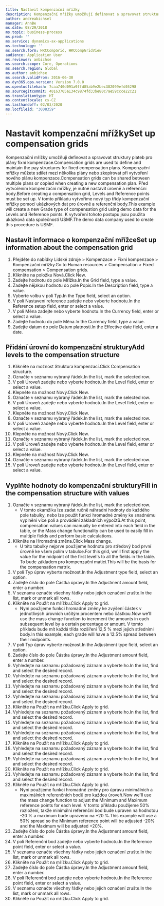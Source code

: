 ```yaml
---
title: Nastavit kompenzační mřížky
description: Kompenzační mřížky umožňují definovat a spravovat struktury plateb pro plány fixní kompenzace.
author: andreabichsel
manager: AnnBe
ms.date: 08/29/2018
ms.topic: business-process
ms.prod: ''
ms.service: dynamics-ax-applications
ms.technology: ''
ms.search.form: HRCCompGrid, HRCCompGridView
audience: Application User
ms.reviewer: anbichse
ms.search.scope: Core, Operations
ms.search.region: Global
ms.author: anbichse
ms.search.validFrom: 2016-06-30
ms.dyn365.ops.version: Version 7.0.0
ms.openlocfilehash: 7caa740d091a9ffd85ab9e2bec382099efd05298
ms.sourcegitcommit: 40163705a134c9874fd33be80c7ae59ccce22c21
ms.translationtype: HT
ms.contentlocale: cs-CZ
ms.lasthandoff: 02/03/2020
ms.locfileid: "3008359"
---
```

# <a name="set-up-compensation-grids"></a><span data-ttu-id="0d39c-103">Nastavit kompenzační mřížky</span><span class="sxs-lookup"><span data-stu-id="0d39c-103">Set up compensation grids</span></span>

<span data-ttu-id="0d39c-104">Kompenzační mřížky umožňují definovat a spravovat struktury plateb pro plány fixní kompenzace.</span><span class="sxs-lookup"><span data-stu-id="0d39c-104">Compensation grids are used to define and maintain the pay structures for fixed compensation plans.</span></span> <span data-ttu-id="0d39c-105">Kompenzační mřížky můžete sdílet mezi několika plány nebo zkopírovat při vytvoření nového plánu kompenzace.</span><span class="sxs-lookup"><span data-stu-id="0d39c-105">Compensation grids can be shared between multiple plans or copied when creating a new compensation plan.</span></span>  <span data-ttu-id="0d39c-106">Před vytvořením kompenzační mřížky, je nutné nastavit úrovně a referenční body.</span><span class="sxs-lookup"><span data-stu-id="0d39c-106">Before creating a compensation grid, Levels and Reference points must be set up.</span></span> <span data-ttu-id="0d39c-107">V tomto příkladu vytvoříme nový typ třídy kompenzační mřížky pomocí ukázkových dat pro úrovně a referenční body.</span><span class="sxs-lookup"><span data-stu-id="0d39c-107">This example will create a new Grade type of compensation grid using demo data for the Levels and Reference points.</span></span> <span data-ttu-id="0d39c-108">K vytvoření tohoto postupu jsou použita ukázková data společnosti USMF.</span><span class="sxs-lookup"><span data-stu-id="0d39c-108">The demo data company used to create this procedure is USMF.</span></span>


## <a name="set-up-information-about-the-compensation-grid"></a><span data-ttu-id="0d39c-109">Nastavit informace o kompenzační mřížce</span><span class="sxs-lookup"><span data-stu-id="0d39c-109">Set up information about the compensation grid</span></span>
1. <span data-ttu-id="0d39c-110">Přejděte do nabídky Lidské zdroje > Kompenzace > Fixní kompenzace > Kompenzační mřížky.</span><span class="sxs-lookup"><span data-stu-id="0d39c-110">Go to Human resources > Compensation > Fixed compensation > Compensation grids.</span></span>
2. <span data-ttu-id="0d39c-111">Klikněte na položku Nová.</span><span class="sxs-lookup"><span data-stu-id="0d39c-111">Click New.</span></span>
3. <span data-ttu-id="0d39c-112">Zadejte hodnotu do pole Mřížka.</span><span class="sxs-lookup"><span data-stu-id="0d39c-112">In the Grid field, type a value.</span></span>
4. <span data-ttu-id="0d39c-113">Zadejte nějakou hodnotu do pole Popis.</span><span class="sxs-lookup"><span data-stu-id="0d39c-113">In the Description field, type a value.</span></span>
5. <span data-ttu-id="0d39c-114">Vyberte volbu v poli Typ.</span><span class="sxs-lookup"><span data-stu-id="0d39c-114">In the Type field, select an option.</span></span>
6. <span data-ttu-id="0d39c-115">V poli Nastavení reference zadejte nebo vyberte hodnotu.</span><span class="sxs-lookup"><span data-stu-id="0d39c-115">In the Reference setup field, enter or select a value.</span></span>
7. <span data-ttu-id="0d39c-116">V poli Měna zadejte nebo vyberte hodnotu.</span><span class="sxs-lookup"><span data-stu-id="0d39c-116">In the Currency field, enter or select a value.</span></span>
8. <span data-ttu-id="0d39c-117">Zadejte hodnotu do pole Měna.</span><span class="sxs-lookup"><span data-stu-id="0d39c-117">In the Currency field, type a value.</span></span>
9. <span data-ttu-id="0d39c-118">Zadejte datum do pole Datum platnosti.</span><span class="sxs-lookup"><span data-stu-id="0d39c-118">In the Effective date field, enter a date.</span></span>

## <a name="add-levels-to-the-compensation-structure"></a><span data-ttu-id="0d39c-119">Přidání úrovní do kompenzační struktury</span><span class="sxs-lookup"><span data-stu-id="0d39c-119">Add levels to the compensation structure</span></span>
1. <span data-ttu-id="0d39c-120">Klikněte na možnost Struktura kompenzací.</span><span class="sxs-lookup"><span data-stu-id="0d39c-120">Click Compensation structure.</span></span>
2. <span data-ttu-id="0d39c-121">Označte v seznamu vybraný řádek.</span><span class="sxs-lookup"><span data-stu-id="0d39c-121">In the list, mark the selected row.</span></span>
3. <span data-ttu-id="0d39c-122">V poli Úroveň zadejte nebo vyberte hodnotu.</span><span class="sxs-lookup"><span data-stu-id="0d39c-122">In the Level field, enter or select a value.</span></span>
4. <span data-ttu-id="0d39c-123">Klepněte na možnost Nový.</span><span class="sxs-lookup"><span data-stu-id="0d39c-123">Click New.</span></span>
5. <span data-ttu-id="0d39c-124">Označte v seznamu vybraný řádek.</span><span class="sxs-lookup"><span data-stu-id="0d39c-124">In the list, mark the selected row.</span></span>
6. <span data-ttu-id="0d39c-125">V poli Úroveň zadejte nebo vyberte hodnotu.</span><span class="sxs-lookup"><span data-stu-id="0d39c-125">In the Level field, enter or select a value.</span></span>
7. <span data-ttu-id="0d39c-126">Klepněte na možnost Nový.</span><span class="sxs-lookup"><span data-stu-id="0d39c-126">Click New.</span></span>
8. <span data-ttu-id="0d39c-127">Označte v seznamu vybraný řádek.</span><span class="sxs-lookup"><span data-stu-id="0d39c-127">In the list, mark the selected row.</span></span>
9. <span data-ttu-id="0d39c-128">V poli Úroveň zadejte nebo vyberte hodnotu.</span><span class="sxs-lookup"><span data-stu-id="0d39c-128">In the Level field, enter or select a value.</span></span>
10. <span data-ttu-id="0d39c-129">Klepněte na možnost Nový.</span><span class="sxs-lookup"><span data-stu-id="0d39c-129">Click New.</span></span>
11. <span data-ttu-id="0d39c-130">Označte v seznamu vybraný řádek.</span><span class="sxs-lookup"><span data-stu-id="0d39c-130">In the list, mark the selected row.</span></span>
12. <span data-ttu-id="0d39c-131">V poli Úroveň zadejte nebo vyberte hodnotu.</span><span class="sxs-lookup"><span data-stu-id="0d39c-131">In the Level field, enter or select a value.</span></span>
13. <span data-ttu-id="0d39c-132">Klepněte na možnost Nový.</span><span class="sxs-lookup"><span data-stu-id="0d39c-132">Click New.</span></span>
14. <span data-ttu-id="0d39c-133">Označte v seznamu vybraný řádek.</span><span class="sxs-lookup"><span data-stu-id="0d39c-133">In the list, mark the selected row.</span></span>
15. <span data-ttu-id="0d39c-134">V poli Úroveň zadejte nebo vyberte hodnotu.</span><span class="sxs-lookup"><span data-stu-id="0d39c-134">In the Level field, enter or select a value.</span></span>

## <a name="fill-in-the-compensation-structure-with-values"></a><span data-ttu-id="0d39c-135">Vyplňte hodnoty do kompenzační struktury</span><span class="sxs-lookup"><span data-stu-id="0d39c-135">Fill in the compensation structure with values</span></span>
1. <span data-ttu-id="0d39c-136">Označte v seznamu vybraný řádek.</span><span class="sxs-lookup"><span data-stu-id="0d39c-136">In the list, mark the selected row.</span></span>
    * <span data-ttu-id="0d39c-137">V tomto okamžiku lze zadat ručně náhradní hodnoty do každého pole tabulky, nebo lze použít funkci hromadné změny ke snadnému vyplnění více polí a provádění základních výpočtů.</span><span class="sxs-lookup"><span data-stu-id="0d39c-137">At this point, compensation values can manually be entered into each field in the table, or the Mass change functionality can be used to easily fill in multiple fields and perform basic calculations.</span></span>  
2. <span data-ttu-id="0d39c-138">Klikněte na Hromadná změna.</span><span class="sxs-lookup"><span data-stu-id="0d39c-138">Click Mass change.</span></span>
    * <span data-ttu-id="0d39c-139">U této tabulky nejprve použijeme hodnotu pro středový bod první úrovně ke všem polím v tabulce.</span><span class="sxs-lookup"><span data-stu-id="0d39c-139">For this grid, we'll first apply the value for the midpoint of the first level's to all the fields in the table.</span></span> <span data-ttu-id="0d39c-140">To bude základem pro kompenzační matici.</span><span class="sxs-lookup"><span data-stu-id="0d39c-140">This will be the basis for the compensation matrix.</span></span>  
3. <span data-ttu-id="0d39c-141">V poli Typ úprav vyberte možnost.</span><span class="sxs-lookup"><span data-stu-id="0d39c-141">In the Adjustment type field, select an option.</span></span>
4. <span data-ttu-id="0d39c-142">Zadejte číslo do pole Částka úpravy.</span><span class="sxs-lookup"><span data-stu-id="0d39c-142">In the Adjustment amount field, enter a number.</span></span>
5. <span data-ttu-id="0d39c-143">V seznamu označte všechny řádky nebo jejich označení zrušte.</span><span class="sxs-lookup"><span data-stu-id="0d39c-143">In the list, mark or unmark all rows.</span></span>
6. <span data-ttu-id="0d39c-144">Klikněte na Použít na mřížku.</span><span class="sxs-lookup"><span data-stu-id="0d39c-144">Click Apply to grid.</span></span>
    * <span data-ttu-id="0d39c-145">Nyní použijeme funkci hromadné změny ke zvýšení částek v jednotlivých úrovních určitým procentem nebo částkou.</span><span class="sxs-lookup"><span data-stu-id="0d39c-145">Now we'll use the mass change function to increment the amounts in each subsequent level by a certain percentage or amount.</span></span> <span data-ttu-id="0d39c-146">V tomto příkladu bude mít každá třída rozšíření 12,5 % mezi jejich středními body.</span><span class="sxs-lookup"><span data-stu-id="0d39c-146">In this example, each grade will have a 12.5% spread between their midpoints.</span></span>  
7. <span data-ttu-id="0d39c-147">V poli Typ úprav vyberte možnost.</span><span class="sxs-lookup"><span data-stu-id="0d39c-147">In the Adjustment type field, select an option.</span></span>
8. <span data-ttu-id="0d39c-148">Zadejte číslo do pole Částka úpravy.</span><span class="sxs-lookup"><span data-stu-id="0d39c-148">In the Adjustment amount field, enter a number.</span></span>
9. <span data-ttu-id="0d39c-149">Vyhledejte na seznamu požadovaný záznam a vyberte ho.</span><span class="sxs-lookup"><span data-stu-id="0d39c-149">In the list, find and select the desired record.</span></span>
10. <span data-ttu-id="0d39c-150">Vyhledejte na seznamu požadovaný záznam a vyberte ho.</span><span class="sxs-lookup"><span data-stu-id="0d39c-150">In the list, find and select the desired record.</span></span>
11. <span data-ttu-id="0d39c-151">Vyhledejte na seznamu požadovaný záznam a vyberte ho.</span><span class="sxs-lookup"><span data-stu-id="0d39c-151">In the list, find and select the desired record.</span></span>
12. <span data-ttu-id="0d39c-152">Vyhledejte na seznamu požadovaný záznam a vyberte ho.</span><span class="sxs-lookup"><span data-stu-id="0d39c-152">In the list, find and select the desired record.</span></span>
13. <span data-ttu-id="0d39c-153">Klikněte na Použít na mřížku.</span><span class="sxs-lookup"><span data-stu-id="0d39c-153">Click Apply to grid.</span></span>
14. <span data-ttu-id="0d39c-154">Vyhledejte na seznamu požadovaný záznam a vyberte ho.</span><span class="sxs-lookup"><span data-stu-id="0d39c-154">In the list, find and select the desired record.</span></span>
15. <span data-ttu-id="0d39c-155">Vyhledejte na seznamu požadovaný záznam a vyberte ho.</span><span class="sxs-lookup"><span data-stu-id="0d39c-155">In the list, find and select the desired record.</span></span>
16. <span data-ttu-id="0d39c-156">Vyhledejte na seznamu požadovaný záznam a vyberte ho.</span><span class="sxs-lookup"><span data-stu-id="0d39c-156">In the list, find and select the desired record.</span></span>
17. <span data-ttu-id="0d39c-157">Klikněte na Použít na mřížku.</span><span class="sxs-lookup"><span data-stu-id="0d39c-157">Click Apply to grid.</span></span>
18. <span data-ttu-id="0d39c-158">Vyhledejte na seznamu požadovaný záznam a vyberte ho.</span><span class="sxs-lookup"><span data-stu-id="0d39c-158">In the list, find and select the desired record.</span></span>
19. <span data-ttu-id="0d39c-159">Vyhledejte na seznamu požadovaný záznam a vyberte ho.</span><span class="sxs-lookup"><span data-stu-id="0d39c-159">In the list, find and select the desired record.</span></span>
20. <span data-ttu-id="0d39c-160">Klikněte na Použít na mřížku.</span><span class="sxs-lookup"><span data-stu-id="0d39c-160">Click Apply to grid.</span></span>
21. <span data-ttu-id="0d39c-161">Vyhledejte na seznamu požadovaný záznam a vyberte ho.</span><span class="sxs-lookup"><span data-stu-id="0d39c-161">In the list, find and select the desired record.</span></span>
22. <span data-ttu-id="0d39c-162">Klikněte na Použít na mřížku.</span><span class="sxs-lookup"><span data-stu-id="0d39c-162">Click Apply to grid.</span></span>
    * <span data-ttu-id="0d39c-163">Nyní použijeme funkci hromadné změny pro úpravu minimálních a maximálních referenčních bodů pro každou úroveň.</span><span class="sxs-lookup"><span data-stu-id="0d39c-163">Now we'll use the mass change function to adjust the Minimum and Maximum reference points for each level.</span></span> <span data-ttu-id="0d39c-164">V tomto příkladu použijeme 50% rozložení, takže minimální referenční bod bude upraven na hodnotou -20 % a maximum bude upraveno na +20 %.</span><span class="sxs-lookup"><span data-stu-id="0d39c-164">This example will use a 50% spread so the Minimum reference point will be adjusted -20% and the Maximum will be adjusted +20%.</span></span>  
23. <span data-ttu-id="0d39c-165">Zadejte číslo do pole Částka úpravy.</span><span class="sxs-lookup"><span data-stu-id="0d39c-165">In the Adjustment amount field, enter a number.</span></span>
24. <span data-ttu-id="0d39c-166">V poli Referenční bod zadejte nebo vyberte hodnotu.</span><span class="sxs-lookup"><span data-stu-id="0d39c-166">In the Reference point field, enter or select a value.</span></span>
25. <span data-ttu-id="0d39c-167">V seznamu označte všechny řádky nebo jejich označení zrušte.</span><span class="sxs-lookup"><span data-stu-id="0d39c-167">In the list, mark or unmark all rows.</span></span>
26. <span data-ttu-id="0d39c-168">Klikněte na Použít na mřížku.</span><span class="sxs-lookup"><span data-stu-id="0d39c-168">Click Apply to grid.</span></span>
27. <span data-ttu-id="0d39c-169">Zadejte číslo do pole Částka úpravy.</span><span class="sxs-lookup"><span data-stu-id="0d39c-169">In the Adjustment amount field, enter a number.</span></span>
28. <span data-ttu-id="0d39c-170">V poli Referenční bod zadejte nebo vyberte hodnotu.</span><span class="sxs-lookup"><span data-stu-id="0d39c-170">In the Reference point field, enter or select a value.</span></span>
29. <span data-ttu-id="0d39c-171">V seznamu označte všechny řádky nebo jejich označení zrušte.</span><span class="sxs-lookup"><span data-stu-id="0d39c-171">In the list, mark or unmark all rows.</span></span>
30. <span data-ttu-id="0d39c-172">Klikněte na Použít na mřížku.</span><span class="sxs-lookup"><span data-stu-id="0d39c-172">Click Apply to grid.</span></span>

